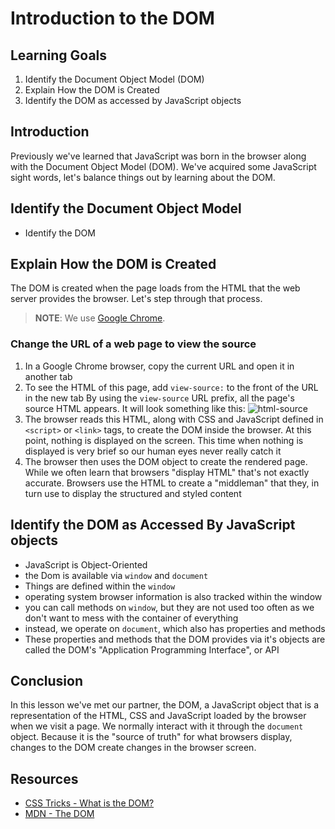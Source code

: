 # Introduction to the DOM

## Learning Goals

1. Identify the Document Object Model (DOM)
2. Explain How the DOM is Created
3. Identify the DOM as accessed by JavaScript objects

## Introduction
Previously we've learned that JavaScript was born in the browser along with
the Document Object Model (DOM). We've acquired some JavaScript sight words,
let's balance things out by learning about the DOM.


## Identify the Document Object Model

- Identify the DOM

## Explain How the DOM is Created

The DOM is created when the page loads from the HTML that the web server
provides the browser. Let's step through that process.

> **NOTE**: We use [Google Chrome][chrome].

### Change the URL of a web page to view the source

1. In a Google Chrome browser, copy the current URL and open it in another tab
2. To see the HTML of this page, add `view-source:` to the front of the URL in the new tab
   By using the `view-source` URL prefix, all the page's source HTML appears.
   It will look something like this:
   ![html-source](https://s3.amazonaws.com/learn-verified/html-javascript-lesson.png)
3. The browser reads this HTML, along with CSS and JavaScript defined in
   `<script>` or `<link>` tags, to create the DOM inside the browser. At this
   point, nothing is displayed on the screen. This time when nothing is
   displayed is very brief so our human eyes never really catch it
4. The browser then uses the DOM object to create the rendered page. While we
   often learn that browsers "display HTML" that's not exactly accurate.
   Browsers use the HTML to create a "middleman" that they, in turn use to
   display the structured and styled content



## Identify the DOM as Accessed By JavaScript objects
 - JavaScript is Object-Oriented
 - the Dom is available via `window` and `document`
 - Things are defined within the `window`
 - operating system browser information is also tracked within the window
 - you can call methods on `window`, but they are not used too often as we don't want to mess with the container of everything
 - instead, we operate on `document`, which also has properties and methods
 - These properties and methods that the DOM provides via it's objects are called the DOM's "Application Programming Interface", or API


## Conclusion

In this lesson we've met our partner, the DOM, a JavaScript object that is a
representation of the HTML, CSS and JavaScript loaded by the browser when we
visit a page. We normally interact with it through the `document` object.
Because it is the "source of truth" for what browsers display, changes to the
DOM create changes in the browser screen.


## Resources

- [CSS Tricks - What is the DOM?](https://css-tricks.com/dom/)
- [MDN - The DOM](https://developer.mozilla.org/en-US/docs/Web/API/Document_Object_Model/Introduction)

[chrome]: https://www.google.com/chrome/browser/desktop/index.html